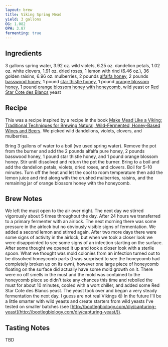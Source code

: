 ```yaml
---
layout: brew
title: Viking Spring Mead
yield: 3 gallons
OG: 1.082
OPH: 3.87
fermenting: true
---
```


## Ingredients
3 gallons spring water, 3.92 oz. wild violets, 6.25 oz. dandelion petals, 1.02 oz. white clovers, 1.91 oz. dried roses, 1 lemon with rind (6.46 oz.), 36 golden raisins, 6.96 oz. mulberries, 2 pounds [alfalfa honey](http://www.draperbee.com/), 2 pounds [basswood honey](http://www.draperbee.com/), 1 pound [star thistle honey](http://laneyhoney.com/star-thistle/), 1 pound [orange blossom honey](http://www.draperbee.com/), 1 pound [orange blossom honey with honeycomb](http://www.tropicalblossom.com/), wild yeast or [Red Star Cote des Blancs](http://www.midwestsupplies.com/red-star-cote-des-blancs.html) yeast

## Recipe
This was a recipe inspired by a recipe in the book [Make Mead Like a Viking: Traditional Techniques for Brewing Natural, Wild-Fermented, Honey-Based Wines and Beers](http://www.amazon.com/Make-Mead-Like-Viking-Wild-Fermented/dp/1603585982). We picked wild dandelions, violets, clovers, and mulberries. 

Bring 3 gallons of water to a boil (we used spring water). Remove the pot from the burner and add the 2 pounds alfalfa pure honey, 2 pounds basswood honey, 1 pound star thistle honey, and 1 pound orange blossom honey. Stir until dissolved and return the pot the burner. Bring to a boil and add the dandelion petals, violets, dried roses, and clovers. Boil for 5-10 minutes. Turn off the heat and let the cool to room temperature then add the lemon juice and rind along with the crushed mulberries, raisins, and the remaining jar of orange blossom honey with the honeycomb.

## Brew Notes
We left the must open to the air over night. The next day we stirred vigorously about 5 times throughout the day. After 24 hours we transferred to a primary fermenter with an airlock. The next morning there was some pressure in the airlock but no obviously visible signs of fermentation. We added a second lemon and stirred again. After two more days there were some signs of activity in the airlock, but when we took a closer look we were disappointed to see some signs of an infection starting on the surface. After some thought we opened it up and took a closer look with a sterile spoon. What we thought was mold colonies from an infection turned out to be dissolved honeycomb parts (I was surprised to see the honeycomb had completely broken up on its own), however one large piece of honeycomb floating on the surface did actually have some mold growth on it. There were no off smells in the must and the mold was contained to the honeycomb piece so didn't take any chances this time and reboiled the must for about 10 minutes, cooled with a wort chiller, and added some Red Star Cote des Blancs yeast. The yeast took over and began a very steady fermentation the next day. I guess are not real Vikings :pensive: In the future I'll be a little smarter with wild yeasts and create starters from wild yeasts I've tested on smaller batches (see [http://bootlegbiology.com/diy/capturing-yeast](http://bootlegbiology.com/diy/capturing-yeast/)).

## Tasting Notes
TBD
